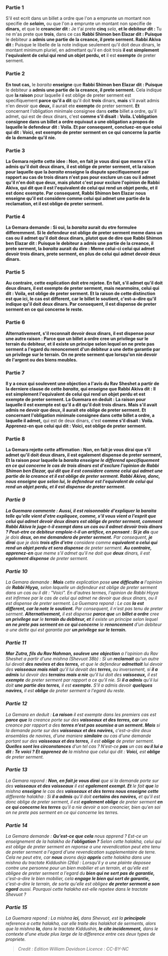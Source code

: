 
### Partie 1
S'il est ecrit dans un billet a ordre que l'on a emprunte un montant non specifie de <b><i>selaim</i>,</b> ou que l'on a emprunte un montant non specifie de <b>dinars,</b> et que le <b>creancier dit : </b> Je t'ai prete <b>cinq</b> <i>sela</i>, <b>et le debiteur dit : </b> Tu ne m'as prete que <b>trois</b>, dans ce cas <b>Rabbi Shimon ben Elazar dit : Puisque</b> le debiteur a <b>admis une partie de la creance, il prete serment. Rabbi Akiva dit :</b> Puisque le libelle de la note indique seulement qu'il doit deux dinars, le montant minimum pluriel, en admettant qu'il en doit trois <b>il est simplement l'equivalent de celui qui rend un objet perdu, et</b> il est <b>exempte</b> de preter serment.

### Partie 2
<b>En tout cas,</b> le <i>baraita</i> <b>enseigne</b> que <b>Rabbi Shimon ben Elazar dit : Puisque</b> le debiteur a <b>admis une partie de la creance, il prete serment.</b> Cela indique que <b>la raison</b> pour laquelle il est oblige de preter serment est specifiquement <b>parce qu'il a dit</b> qu'il doit <b>trois</b> dinars, <b>mais</b> s'il avait admis n'en devoir que <b>deux,</b> il aurait ete <b>exempte</b> de preter serment. <b>Et</b> concernant l'obligation minimale consignee dans <b>cette</b> billet a ordre, qu'il admet,</b> qui est de deux dinars, c'est <b>comme s'il disait : <b>Voila.</b> L'obligation consignee dans un billet a ordre equivaut a une obligation a propos de laquelle le defendeur dit : Voila. <b>Et</b> par consequent, <b>concluez-en</b> que celui qui dit : <b>Voici,</b> est <b>exempte</b> de preter serment en ce qui concerne la partie de la demande qu'il nie.

### Partie 3
La Gemara rejette cette idee : <b>Non, en fait je vous dirai</b> que meme s'il a admis qu'il doit <b>deux</b> dinars, il est <b>oblige</b> de preter serment, <b>et</b> la raison pour laquelle <b>que</b> la <i>baraita</i> <b>enseigne</b> la dispute specifiquement par rapport au cas de <b>trois</b> dinars n'est pas pour exclure un cas ou il admet qu'il n'en doit que deux, mais plutot c'est <b>pour exclure</b> l'opinion <b>de Rabbi Akiva, qui dit</b> que <b>il est l'equivalent de celui qui rend un objet perdu, et</b> il <b>est</b> donc <b>exempte. </b> Par consequent, Rabbi Shimon ben Elazar <b>nous enseigne qu'il est considere</b> comme <b>celui qui admet une partie de la reclamation, et</b> il <b>est oblige</b> de preter serment.

### Partie 4
La Gemara demande : <b>Si oui,</b> la <i>baraita</i> aurait du etre formulee differemment. Si le defendeur est oblige de preter serment meme dans un cas ou il admet qu'il doit deux dinars, plutot que de dire que <b>Rabbi Shimon ben Elazar dit : Puisque</b> le debiteur <b>a admis une partie de la creance, il prete serment,</b> la <i>baraita</i> <b>aurait du</b> dire : <b>Meme celui-ci</b> celui qui admet devoir trois dinars, <b>prete serment,</b> en plus de celui qui admet devoir deux dinars.

### Partie 5
<b>Au contraire,</b> cette explication doit etre rejetee. <b>En fait,</b> s'il admet qu'il doit <b>deux</b> dinars, il est <b>exempte</b> de preter serment, <b>mais</b> neanmoins, celui qui dit : <b>Voila,</b> est <b>oblige</b> de preter serment. <b>Et</b> la raison de cette distinction est que <b>ici,</b> le cas <b>est different, car le billet le soutient,</b> c'est-a-dire qu'il indique qu'il doit deux dinars. Par consequent, il est dispense de preter serment en ce qui concerne le reste.

### Partie 6
<b>Alternativement,</b> s'il reconnait devoir deux dinars, il est dispense pour une autre raison : <b>Parce que</b> un <b>billet a ordre</b> cree <b>un privilege sur</b> le <b>terrain du debiteur, et</b> il existe un principe selon lequel <b>on ne prete pas serment a l'egard</b> du <b>renoncement</b> d'un debiteur a une dette garantie par <b>un privilege sur le terrain.</b> On ne prete serment que lorsqu'on nie devoir de l'argent ou des biens meubles.

### Partie 7
<b>Il y a</b> ceux <b>qui soulevent une objection</b> a l'avis du Rav Sheshet <b>a partir de la derniere clause</b> de cette <i>baraita</i>, qui enseigne que <b>Rabbi Akiva dit : Il est simplement l'equivalent de celui qui rend un objet perdu et</b> est <b>exempte</b> de preter serment. La Guemara en deduit : <b>La raison</b> pour laquelle il est exempte est <b>qu'il a dit</b> qu'il doit <b>trois</b> dinars. <b>Mais</b> s'il avait admis ne devoir que <b>deux</b>, il aurait ete <b>oblige</b> de preter serment. <b>Et</b> concernant l'obligation minimale consignee dans <b>cette</b> billet a ordre, a laquelle il admet,</b> qui est de deux dinars, c'est <b>comme s'il disait : <b>Voila. Apprenez-en</b> que celui qui dit : <b>Voici,</b> est <b>oblige</b> de preter serment.

### Partie 8
La Gemara rejette cette affirmation : <b>Non, en fait je vous dirai</b> que s'il admet qu'il doit <b>deux</b> dinars, il est <b>egalement dispense</b> de preter serment, <b>Et</b> la raison pour laquelle <b>la <i>baraita</b> <b>enseigne</b> le differend specifiquement en ce qui concerne le cas de <b>trois</b> dinars <b>est d'exclure</b> l'opinion <b>de Rabbi Shimon ben Elazar, qui dit</b> que <b>il est</b> considere comme <b>celui qui admet une partie de la creance et</b> il <b>est oblige</b> de preter serment. Rabbi Akiva, donc, <b>nous enseigne que</b> selon lui, le defendeur <b>est</b> l'equivalent de <b>celui qui rend un objet perdu, et</b> il <b>est dispense</b> de preter serment.

### Partie 9
La Guemara commente : <b>Aussi, il est raisonnable</b> d'expliquer la <i>baraita</i> telle qu'elle vient d'etre expliquee, <b>comme, s'il vous vient a l'esprit</b> que celui qui admet devoir <b>deux</b> dinars est <b>oblige</b> de preter serment, <b>comment Rabbi Akiva le juge-t-il exempt dans</b> un cas ou il admet devoir <b>trois</b> dinars ? Peut-etre <b>ce debiteur</b> emploie-t-il un artifice, en pensant : Si je dis</b> que je dois <b>deux, on me demandera de preter serment.</b> Par consequent, <b>je dirai</b> que je dois <b>trois afin d'etre</b> considere comme <b>equivalent a celui qui rend un objet perdu et sera dispense</b> de preter serment. <b>Au contraire, apprenez-en</b> que meme s'il admet qu'il ne doit que <b>deux</b> dinars, il est <b>egalement dispense</b> de preter serment.

### Partie 10
La Gemara demande : <b>Mais</b> cette explication pose <b>une difficulte a</b> l'opinion de <b>Rabbi Hiyya,</b> selon laquelle un defendeur est oblige de preter serment dans un cas ou il dit : "Voici". En d'autres termes, l'opinion de Rabbi Hiyya est infirmee par le cas de celui qui admet ne devoir que deux dinars, ou il est dispense de preter serment. La Guemara repond : Le cas <b>la est different, car la note le soutient.</b> Par consequent, il n'est pas tenu de preter serment. <b>Alternativement,</b> il est dispense <b>parce que</b> un <b>billet a ordre</b> cree <b>un privilege sur</b> le <b>terrain du debiteur, et</b> il existe un principe selon lequel <b>on ne prete pas serment en ce qui concerne</b> le <b>renoncement</b> d'un debiteur a une dette qui est garantie par <b>un privilege sur le terrain.</b>

### Partie 11
<b>Mar Zutra, fils du Rav Nahman, souleve une objection</b> a l'opinion du Rav Sheshet a partir d'une mishna (<i>Shevuot</i> 38b) : Si un <b>reclamait</b> qu'un autre lui devait <b>des navires et des terres,</b> et que le defendeur <b>admettait</b> lui devoir des <b>vaisseaux mais niait</b> qu'il lui devait des <b>terres, </b> ou inversement, si <b>il a admis</b> lui devoir des <b>terrains mais a nie</b> qu'il lui doit des <b>vaisseaux,</b> il est <b>exempte</b> de preter serment par rapport a ce qu'il nie. Si <b>il a admis</b> qu'il lui doit <b>une partie des terres,</b> il est <b>exempte.</b> S'il a admis devoir <b>quelques navires,</b> il est <b>oblige</b> de preter serment a l'egard du reste.

### Partie 12
La Gemara en deduit : <b>La raison</b> il est exempte dans les premiers cas est <b>parce que</b> la creance porte sur des <b>vaisseaux et des terres, car</b> une creance par rapport a des <b>terres n'est pas soumise a un serment. Mais</b> si la demande porte sur des <b>vaisseaux et des navires,</b> c'est-a-dire deux ensembles de navires, d'une maniere <b>similaire</b> au cas d'une demande portant sur des <b>vaisseaux et des terres,</b> il est <b>oblige</b> de preter serment. <b>Quelles sont les circonstances</b> d'un tel cas ? N'est-ce <b>pas</b> un cas <b>ou il lui a dit : Te voici ? Et apprenez de</b> la mishna que celui qui dit : <b>Voici,</b> est <b>oblige</b> de preter serment.

### Partie 13
La Gemara repond : <b>Non, en fait je vous dirai</b> que si la demande porte sur des <b>vaisseaux et des vaisseaux</b> il est <b>egalement exempt. Et</b> le fait <b>que</b> la mishna <b>enseigne</b> le cas des <b>vaisseaux et des terres nous enseigne cette</b> differente <i>halakha</i> : Si <b>il a admis</b> qu'il doit <b>certains des navires,</b> et qu'il est donc oblige de preter serment, il est <b>egalement oblige</b> de preter serment <b>en ce qui concerne les terres</b> qu'il a nie devoir a son creancier, bien qu'en soi on ne prete pas serment en ce qui concerne les terres.

### Partie 14
La Gemara demande : <b>Qu'est-ce que cela</b> nous apprend ? </b> Est-ce un enseignement de la <i>halakha</i> de <b>l'obligation ?</b> Selon cette <i>halakha</i>, celui qui est oblige de preter serment en reponse a une revendication peut etre tenu de preter serment a l'egard d'une revendication supplementaire de terre. Cela ne peut etre, car <b>nous</b> avons deja <b>appris</b> cette <i>halakha</i> dans une mishna du tractate <i>Kiddushin</i> (26a) : Lorsqu'il y a une plainte deposee contre une personne pour un bien mobilier et un terrain, et qu'elle est obligee de preter serment a l'egard du <b>bien qui ne sert pas de garantie,</b> c'est-a-dire le bien mobilier, cela <b>engage le bien qui sert de garantie,</b> c'est-a-dire le terrain, de sorte qu'elle est obligee <b>de preter serment a son egard</b> aussi. Pourquoi cette <i>halakha</i> est-elle repetee dans le tractate <i>Shevuot</i> ?

### Partie 15
La Guemara repond : La mishna <b>ici,</b> dans <i>Shevuot</i>, est la <b>principale</b> reference a cette <i>halakha</i>, car elle traite des <i>halakhot</i> de serments, alors que la mishna <b>la, </b> dans le tractate <i>Kiddushin</i>, <b>le cite incidemment,</b> dans le contexte d'une etude plus large de la difference entre ces deux types de propriete.

>Credit : Edition William Davidson
>Licence : CC-BY-NC
